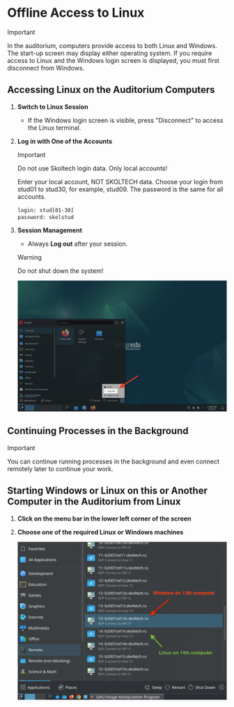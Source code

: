 # Offline Access to Linux

> [!IMPORTANT]
> In the auditorium, computers provide access to both Linux and Windows. The start-up screen may display either operating system. If you require access to Linux and the Windows login screen is displayed, you must first disconnect from Windows.

## Accessing Linux on the Auditorium Computers

1. **Switch to Linux Session**
   - If the Windows login screen is visible, press "Disconnect" to access the Linux terminal.

2. **Log in with One of the Accounts**
   > [!IMPORTANT]
   > Do not use Skoltech login data. Only local accounts!

   Enter your local account, NOT SKOLTECH data. Choose your login from stud01 to stud30, for example, stud09. The password is the same for all accounts.

   ```
   login: stud[01-30]
   password: skolstud
   ```

3. **Session Management**
   - Always **Log out** after your session.

   > [!WARNING]
   > Do not shut down the system!

   ![Log out Linux](https://github.com/STAER-HPC/computational_class_docs/blob/main/img/linux/log-out.png?raw=true)

## Continuing Processes in the Background

> [!IMPORTANT]
> You can continue running processes in the background and even connect remotely later to continue your work.

## Starting Windows or Linux on this or Another Computer in the Auditorium from Linux

1. **Click on the menu bar in the lower left corner of the screen**

2. **Choose one of the required Linux or Windows machines**

   ![Desktop sync](https://github.com/STAER-HPC/computational_class_docs/blob/main/img/linux/connect-to-remote-windows.png?raw=true)